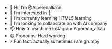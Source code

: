 - 👋 Hi, I’m @Alperenalkann
- 👀 I’m interested in 🎾
- 🌱 I’m currently learning  HTML5 learning 
- 💞️ I’m looking to collaborate on with Ai company 
- 📫 How to reach me instagram:Alperenn_alkan
- 😄 Pronouns: Hard working 
- ⚡ Fun fact: actually sometimes ı am  grumpy

<!---
Alperenalkann/Alperenalkann is a ✨ special ✨ repository because its `README.md` (this file) appears on your GitHub profile.
You can click the Preview link to take a look at your changes.
--->
